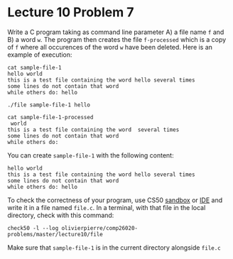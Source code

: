 # Lecture 10 Problem 7

Write a C program taking as command line parameter A) a file name `f` and B) a
word `w`. The program then creates the file `f-processed` which is a copy of
`f` where all occurences of the word `w` have been deleted. Here is an example
of execution:

```shell
cat sample-file-1
hello world
this is a test file containing the word hello several times
some lines do not contain that word
while others do: hello

./file sample-file-1 hello

cat sample-file-1-processed
 world
this is a test file containing the word  several times
some lines do not contain that word
while others do: 
```

You can create `sample-file-1` with the following content:
```shell
hello world
this is a test file containing the word hello several times
some lines do not contain that word
while others do: hello
```

To check the correctness of your program, use CS50 [sandbox](sandbox.cs50.io)
or [IDE](ide.cs50.io) and write it in a file named `file.c`. In a terminal,
with that file in the local directory, check with this command:
```shell
check50 -l --log olivierpierre/comp26020-problems/master/lecture10/file
```
Make sure that `sample-file-1` is in the current directory alongside `file.c`
